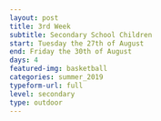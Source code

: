 ```yaml
---
layout: post
title: 3rd Week
subtitle: Secondary School Children
start: Tuesday the 27th of August
end: Friday the 30th of August
days: 4
featured-img: basketball
categories: summer_2019
typeform-url: full
level: secondary
type: outdoor
---
```

